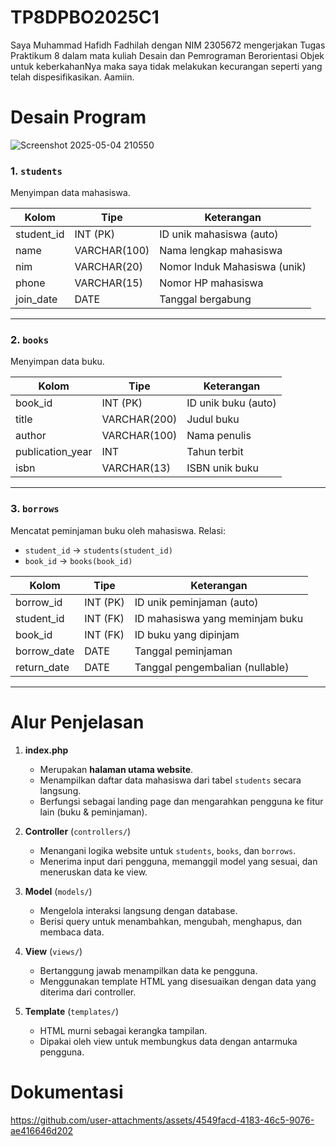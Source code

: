 # TP8DPBO2025C1
Saya Muhammad Hafidh Fadhilah dengan NIM 2305672 mengerjakan Tugas Praktikum 8 dalam mata kuliah Desain dan Pemrograman Berorientasi Objek untuk keberkahanNya maka saya tidak melakukan kecurangan seperti yang telah dispesifikasikan. Aamiin.

# Desain Program
![Screenshot 2025-05-04 210550](https://github.com/user-attachments/assets/69fd864a-11b3-4778-b63d-593cc159f36c)

### 1. `students`
Menyimpan data mahasiswa.

| Kolom        | Tipe         | Keterangan                  |
|--------------|--------------|-----------------------------|
| student_id   | INT (PK)     | ID unik mahasiswa (auto)    |
| name         | VARCHAR(100) | Nama lengkap mahasiswa      |
| nim          | VARCHAR(20)  | Nomor Induk Mahasiswa (unik)|
| phone        | VARCHAR(15)  | Nomor HP mahasiswa          |
| join_date    | DATE         | Tanggal bergabung           |

---

### 2. `books`
Menyimpan data buku.

| Kolom            | Tipe         | Keterangan                 |
|------------------|--------------|----------------------------|
| book_id          | INT (PK)     | ID unik buku (auto)        |
| title            | VARCHAR(200) | Judul buku                 |
| author           | VARCHAR(100) | Nama penulis               |
| publication_year | INT          | Tahun terbit               |
| isbn             | VARCHAR(13)  | ISBN unik buku             |

---

### 3. `borrows`
Mencatat peminjaman buku oleh mahasiswa. Relasi:
- `student_id` → `students(student_id)`
- `book_id` → `books(book_id)`

| Kolom        | Tipe      | Keterangan                         |
|--------------|-----------|------------------------------------|
| borrow_id    | INT (PK)  | ID unik peminjaman (auto)          |
| student_id   | INT (FK)  | ID mahasiswa yang meminjam buku    |
| book_id      | INT (FK)  | ID buku yang dipinjam              |
| borrow_date  | DATE      | Tanggal peminjaman                 |
| return_date  | DATE      | Tanggal pengembalian (nullable)    |

---

# Alur Penjelasan
1. **index.php**  
   - Merupakan **halaman utama website**.  
   - Menampilkan daftar data mahasiswa dari tabel `students` secara langsung.  
   - Berfungsi sebagai landing page dan mengarahkan pengguna ke fitur lain (buku & peminjaman).

2. **Controller** (`controllers/`)  
   - Menangani logika website untuk `students`, `books`, dan `borrows`.
   - Menerima input dari pengguna, memanggil model yang sesuai, dan meneruskan data ke view.

3. **Model** (`models/`)  
   - Mengelola interaksi langsung dengan database.
   - Berisi query untuk menambahkan, mengubah, menghapus, dan membaca data.

4. **View** (`views/`)  
   - Bertanggung jawab menampilkan data ke pengguna.
   - Menggunakan template HTML yang disesuaikan dengan data yang diterima dari controller.

5. **Template** (`templates/`)  
   - HTML murni sebagai kerangka tampilan.
   - Dipakai oleh view untuk membungkus data dengan antarmuka pengguna.

# Dokumentasi 
https://github.com/user-attachments/assets/4549facd-4183-46c5-9076-ae416646d202



